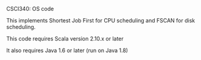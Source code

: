 CSCI340: OS code

This implements Shortest Job First for CPU scheduling and FSCAN for disk scheduling.

This code requires Scala version 2.10.x or later 

It also requires Java 1.6 or later (run on Java 1.8)
